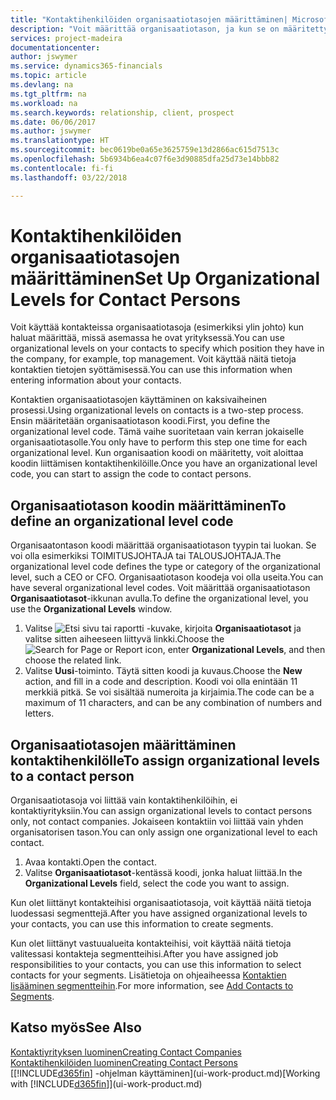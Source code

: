 ```yaml
---
title: "Kontaktihenkilöiden organisaatiotasojen määrittäminen| Microsoft Docs"
description: "Voit määrittää organisaatiotason, ja kun se on määritetty kontaktille, voit ilmaista sen avulla, mikä on kontaktin asema yrityksessä (esimerkiksi ylin johto)."
services: project-madeira
documentationcenter: 
author: jswymer
ms.service: dynamics365-financials
ms.topic: article
ms.devlang: na
ms.tgt_pltfrm: na
ms.workload: na
ms.search.keywords: relationship, client, prospect
ms.date: 06/06/2017
ms.author: jswymer
ms.translationtype: HT
ms.sourcegitcommit: bec0619be0a65e3625759e13d2866ac615d7513c
ms.openlocfilehash: 5b6934b6ea4c07f6e3d90885dfa25d73e14bbb82
ms.contentlocale: fi-fi
ms.lasthandoff: 03/22/2018

---
```

# <a name="set-up-organizational-levels-for-contact-persons"></a><span data-ttu-id="2ca3c-103">Kontaktihenkilöiden organisaatiotasojen määrittäminen</span><span class="sxs-lookup"><span data-stu-id="2ca3c-103">Set Up Organizational Levels for Contact Persons</span></span>
<span data-ttu-id="2ca3c-104">Voit käyttää kontakteissa organisaatiotasoja (esimerkiksi ylin johto) kun haluat määrittää, missä asemassa he ovat yrityksessä.</span><span class="sxs-lookup"><span data-stu-id="2ca3c-104">You can use organizational levels on your contacts to specify which position they have in the company, for example, top management.</span></span> <span data-ttu-id="2ca3c-105">Voit käyttää näitä tietoja kontaktien tietojen syöttämisessä.</span><span class="sxs-lookup"><span data-stu-id="2ca3c-105">You can use this information when entering information about your contacts.</span></span>

<span data-ttu-id="2ca3c-106">Kontaktien organisaatiotasojen käyttäminen on kaksivaiheinen prosessi.</span><span class="sxs-lookup"><span data-stu-id="2ca3c-106">Using organizational levels on contacts is a two-step process.</span></span> <span data-ttu-id="2ca3c-107">Ensin määritetään organisaatiotason koodi.</span><span class="sxs-lookup"><span data-stu-id="2ca3c-107">First, you define the organizational level code.</span></span> <span data-ttu-id="2ca3c-108">Tämä vaihe suoritetaan vain kerran jokaiselle organisaatiotasolle.</span><span class="sxs-lookup"><span data-stu-id="2ca3c-108">You only have to perform this step one time for each organizational level.</span></span> <span data-ttu-id="2ca3c-109">Kun organisaation koodi on määritetty, voit aloittaa koodin liittämisen kontaktihenkilöille.</span><span class="sxs-lookup"><span data-stu-id="2ca3c-109">Once you have an organizational level code, you can start to assign the code to contact persons.</span></span>

## <a name="to-define-an-organizational-level-code"></a><span data-ttu-id="2ca3c-110">Organisaatiotason koodin määrittäminen</span><span class="sxs-lookup"><span data-stu-id="2ca3c-110">To define an organizational level code</span></span>
<span data-ttu-id="2ca3c-111">Organisaatontason koodi määrittää organisaatiotason tyypin tai luokan. Se voi olla esimerkiksi TOIMITUSJOHTAJA tai TALOUSJOHTAJA.</span><span class="sxs-lookup"><span data-stu-id="2ca3c-111">The organizational level code defines the type or category of the organizational level, such a CEO  or CFO.</span></span> <span data-ttu-id="2ca3c-112">Organisaatiotason koodeja voi olla useita.</span><span class="sxs-lookup"><span data-stu-id="2ca3c-112">You can have several organizational level codes.</span></span> <span data-ttu-id="2ca3c-113">Voit määrittää organisaatiotason **Organisaatiotasot**-ikkunan avulla.</span><span class="sxs-lookup"><span data-stu-id="2ca3c-113">To define the organizational level, you use the **Organizational Levels** window.</span></span>

1. <span data-ttu-id="2ca3c-114">Valitse ![Etsi sivu tai raportti](media/ui-search/search_small.png "Etsi sivu tai raportti -kuvake") -kuvake, kirjoita **Organisaatiotasot** ja valitse sitten aiheeseen liittyvä linkki.</span><span class="sxs-lookup"><span data-stu-id="2ca3c-114">Choose the ![Search for Page or Report](media/ui-search/search_small.png "Search for Page or Report icon") icon, enter **Organizational Levels**, and then choose the related link.</span></span>
2. <span data-ttu-id="2ca3c-115">Valitse **Uusi**-toiminto. Täytä sitten koodi ja kuvaus.</span><span class="sxs-lookup"><span data-stu-id="2ca3c-115">Choose the **New** action, and fill in a code and description.</span></span> <span data-ttu-id="2ca3c-116">Koodi voi olla enintään 11 merkkiä pitkä. Se voi sisältää numeroita ja kirjaimia.</span><span class="sxs-lookup"><span data-stu-id="2ca3c-116">The code can be a maximum of 11 characters, and can be any combination of numbers and letters.</span></span>

## <a name="to-assign-organizational-levels-to-a-contact-person"></a><span data-ttu-id="2ca3c-117">Organisaatiotasojen määrittäminen kontaktihenkilölle</span><span class="sxs-lookup"><span data-stu-id="2ca3c-117">To assign organizational levels to a contact person</span></span>
<span data-ttu-id="2ca3c-118">Organisaatiotasoja voi liittää vain kontaktihenkilöihin, ei kontaktiyrityksiin.</span><span class="sxs-lookup"><span data-stu-id="2ca3c-118">You can assign organizational levels to contact persons only, not contact companies.</span></span> <span data-ttu-id="2ca3c-119">Jokaiseen kontaktiin voi liittää vain yhden organisatorisen tason.</span><span class="sxs-lookup"><span data-stu-id="2ca3c-119">You can only assign one organizational level to each contact.</span></span>

1. <span data-ttu-id="2ca3c-120">Avaa kontakti.</span><span class="sxs-lookup"><span data-stu-id="2ca3c-120">Open the contact.</span></span>
2. <span data-ttu-id="2ca3c-121">Valitse **Organisaatiotasot**-kentässä koodi, jonka haluat liittää.</span><span class="sxs-lookup"><span data-stu-id="2ca3c-121">In the **Organizational Levels** field, select the code you want to assign.</span></span>

<span data-ttu-id="2ca3c-122">Kun olet liittänyt kontakteihisi organisaatiotasoja, voit käyttää näitä tietoja luodessasi segmenttejä.</span><span class="sxs-lookup"><span data-stu-id="2ca3c-122">After you have assigned organizational levels to your contacts, you can use this information to create segments.</span></span>

<span data-ttu-id="2ca3c-123">Kun olet liittänyt vastuualueita kontakteihisi, voit käyttää näitä tietoja valitessasi kontakteja segmentteihisi.</span><span class="sxs-lookup"><span data-stu-id="2ca3c-123">After you have assigned job responsibilities to your contacts, you can use this information to select contacts for your segments.</span></span> <span data-ttu-id="2ca3c-124">Lisätietoja on ohjeaiheessa [Kontaktien lisääminen segmentteihin](marketing-add-contact-segment.md).</span><span class="sxs-lookup"><span data-stu-id="2ca3c-124">For more information, see [Add Contacts to Segments](marketing-add-contact-segment.md).</span></span>

## <a name="see-also"></a><span data-ttu-id="2ca3c-125">Katso myös</span><span class="sxs-lookup"><span data-stu-id="2ca3c-125">See Also</span></span>
[<span data-ttu-id="2ca3c-126">Kontaktiyrityksen luominen</span><span class="sxs-lookup"><span data-stu-id="2ca3c-126">Creating Contact Companies</span></span>](marketing-create-contact-companies.md)  
[<span data-ttu-id="2ca3c-127">Kontaktihenkilöiden luominen</span><span class="sxs-lookup"><span data-stu-id="2ca3c-127">Creating Contact Persons</span></span>](marketing-create-contact-persons.md)  
<span data-ttu-id="2ca3c-128">[[!INCLUDE[d365fin](includes/d365fin_md.md)] -ohjelman käyttäminen](ui-work-product.md)</span><span class="sxs-lookup"><span data-stu-id="2ca3c-128">[Working with [!INCLUDE[d365fin](includes/d365fin_md.md)]](ui-work-product.md)</span></span>  

